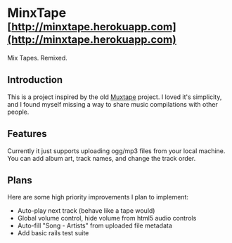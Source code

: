 # MinxTape <sup>[http://minxtape.herokuapp.com](http://minxtape.herokuapp.com)</sup>

Mix Tapes.  Remixed.

## Introduction
This is a project inspired by the old [Muxtape](http://muxtape.tumblr.com/) project. I loved it's simplicity, and I found myself missing a way to share music compilations with other people.

## Features
Currently it just supports uploading ogg/mp3 files from your local machine. You can add album art, track names, and change the track order.

## Plans
Here are some high priority improvements I plan to implement:

* Auto-play next track (behave like a tape would)
* Global volume control, hide volume from html5 audio controls
* Auto-fill "Song - Artists" from  uploaded file metadata
* Add basic rails test suite


